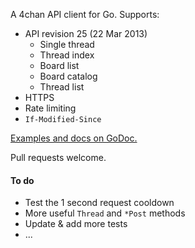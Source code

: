 A 4chan API client for Go. Supports:
- API revision 25 (22 Mar 2013)
	* Single thread
	* Thread index
	* Board list
	* Board catalog
	* Thread list
- HTTPS
- Rate limiting
- `If-Modified-Since`

[Examples and docs on GoDoc.](http://godoc.org/github.com/moshee/go-4chan-api)

Pull requests welcome.

#### To do

- Test the 1 second request cooldown
- More useful `Thread` and `*Post` methods
- Update & add more tests
- ...
